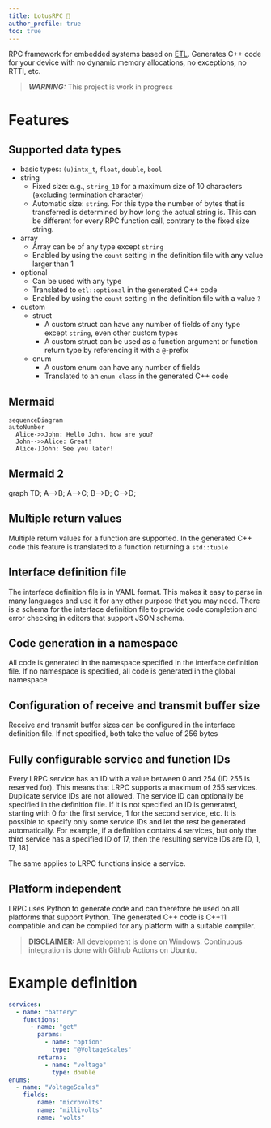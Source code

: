 ```yaml
---
title: LotusRPC 🌼
author_profile: true
toc: true
---
```


RPC framework for embedded systems based on [ETL](https://github.com/ETLCPP/etl). Generates C++ code for your device with no dynamic memory allocations, no exceptions, no RTTI, etc.

> **_WARNING:_**  This project is work in progress

# Features
## Supported data types
- basic types: `(u)intx_t`, `float`, `double`, `bool`
- string
  - Fixed size: e.g., `string_10` for a maximum size of 10 characters (excluding termination character)
  - Automatic size: `string`. For this type the number of bytes that is transferred is determined by how long the actual string is. This can be different for every RPC function call, contrary to the fixed size string.
- array
  - Array can be of any type except `string`
  - Enabled by using the `count` setting in the definition file with any value larger than 1
- optional
  - Can be used with any type
  - Translated to `etl::optional` in the generated C++ code
  - Enabled by using the `count` setting in the definition file with a value `?`
- custom
  - struct
    - A custom struct can have any number of fields of any type except `string`, even other custom types
    - A custom struct can be used as a function argument or function return type by referencing it with a `@`-prefix
  - enum
    - A custom enum can have any number of fields
    - Translated to an `enum class` in the generated C++ code

## Mermaid
``` mermaid
sequenceDiagram
autoNumber
  Alice->>John: Hello John, how are you?
  John-->>Alice: Great!
  Alice-)John: See you later!
```

## Mermaid 2
<script src="https://unpkg.com/mermaid@8.0.0/dist/mermaid.min.js"></script>

<div class="mermaid">
graph TD;
    A-->B;
    A-->C;
    B-->D;
    C-->D;
</div>

## Multiple return values
Multiple return values for a function are supported. In the generated C++ code this feature is translated to a function returning a `std::tuple`

## Interface definition file
The interface definition file is in YAML format. This makes it easy to parse in many languages and use it for any other purpose that you may need. There is a schema for the interface definition file to provide code completion and error checking in editors that support JSON schema.

## Code generation in a namespace
All code is generated in the namespace specified in the interface definition file. If no namespace is specified, all code is generated in the global namespace

## Configuration of receive and transmit buffer size
Receive and transmit buffer sizes can be configured in the interface definition file. If not specified, both take the value of 256 bytes

## Fully configurable service and function IDs
Every LRPC service has an ID with a value between 0 and 254 (ID 255 is reserved for). This means that LRPC supports a maximum of 255 services. Duplicate service IDs are not allowed. The service ID can optionally be specified in the definition file. If it is not specified an ID is generated, starting with 0 for the first service, 1 for the second service, etc. It is possible to specify only some service IDs and let the rest be generated automatically. For example, if a definition contains 4 services, but only the third service has a specified ID of 17, then the resulting service IDs are [0, 1, 17, 18]

The same applies to LRPC functions inside a service.

## Platform independent
LRPC uses Python to generate code and can therefore be used on all platforms that support Python. The generated C++ code is C++11 compatible and can be compiled for any platform with a suitable compiler.

> **DISCLAIMER:** All development is done on Windows. Continuous integration is done with Github Actions on Ubuntu.

# Example definition
``` yaml
services:
  - name: "battery"
    functions:
      - name: "get"
        params:
          - name: "option"
            type: "@VoltageScales"
        returns:
          - name: "voltage"
            type: double
enums:
  - name: "VoltageScales"
    fields:
        name: "microvolts"
        name: "millivolts"
        name: "volts"
```
